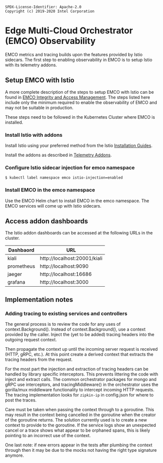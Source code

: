 ```
SPDX-License-Identifier: Apache-2.0
Copyright (c) 2019-2020 Intel Corporation
```
# Edge Multi-Cloud Orchestrator (EMCO) Observability
EMCO metrics and tracing builds upon the features provided by Istio sidecars. The first step to enabling observability in EMCO is to setup Istio with its telemetry addons.

## Setup EMCO with Istio
A more complete description of the steps to setup EMCO with Istio can be found in [EMCO Integrity and Access Management](Emco_Integrity_Access_Management.md). The steps listed here include only the minimum required to enable the observability of EMCO and may not be suitable in production.

These steps need to be followed in the Kubernetes Cluster where EMCO is installed.

### Install Istio with addons
Install Istio using your preferred method from the Istio [Installation Guides](https://istio.io/latest/docs/setup/install/).

Install the addons as described in [Telemetry Addons](https://github.com/istio/istio/tree/master/samples/addons).

### Configure Istio sidecar injection for emco namespace
```shell
$ kubectl label namespace emco istio-injection=enabled
```

### Install EMCO in the emco namespace
Use the EMCO Helm chart to install EMCO in the emco namespace. The EMCO services will come up with Istio sidecars.

## Access addon dashboards
The Istio addon dashboards can be accessed at the following URLs in the cluster.

| Dashbaord  | URL                          |
| ---------- | ---------------------------- |
| kiali      | http://localhost:20001/kiali |
| prometheus | http://localhost:9090        |
| jaeger     | http://localhost:16686       |
| grafana    | http://localhost:3000        |

## Implementation notes

### Adding tracing to existing services and controllers
The general process is to review the code for any uses of context.Background(). Instead of context.Background(), use a context provided by the caller. Inject the (yet to be added) tracing headers into the outgoing request context.

Then propagate the context up until the incoming server request is received (HTTP, gRPC, etc.). At this point create a derived context that extracts the tracing headers from the request.

For the most part the injection and extraction of tracing headers can be handled by library specific interceptors. This prevents littering the code with inject and extract calls. The common orchestrator packages for mongo and gRPC use interceptors, and tracingMiddleware() in the orchestrator uses the gorilla/mux middleware functionality to intercept incoming HTTP requests. The tracing implementation looks for `zipkin-ip` in config.json for where to post the traces.

Care must be taken when passing the context through to a goroutine. This may result in the context being cancelled in the goroutine when the creator of the goroutine returns. The solution currently used is to create a new context to provide to the goroutine. If the service logs show an unexpected cancel or a trace shows what appear to be orphaned spans, this is likely pointing to an incorrect use of the context.

One last note: if new errors appear in the tests after plumbing the context through then it may be due to the mocks not having the right type signature anymore.
